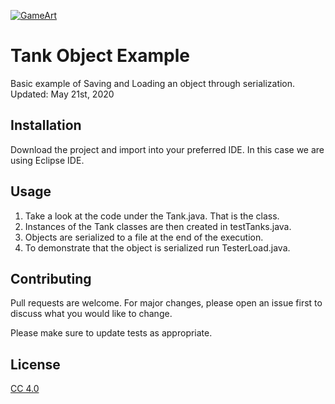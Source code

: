 <a href="https://opengameart.org/content/tank-sprite"><img src="https://opengameart.org/sites/default/files/screen_2.png" title="OpenGameArt.org" alt="GameArt"></a>

# Tank Object Example

Basic example of Saving and Loading an object through serialization.
Updated: May 21st, 2020

## Installation

Download the project and import into your preferred IDE. In this case we are using Eclipse IDE.

## Usage

1. Take a look at the code under the Tank.java. That is the class. 
2. Instances of the Tank classes are then created in testTanks.java. 
3. Objects are serialized to a file at the end of the execution.
4. To demonstrate that the object is serialized run TesterLoad.java. 


## Contributing
Pull requests are welcome. For major changes, please open an issue first to discuss what you would like to change.

Please make sure to update tests as appropriate.

## License
[CC 4.0](http://creativecommons.org/licenses/by/4.0/)
